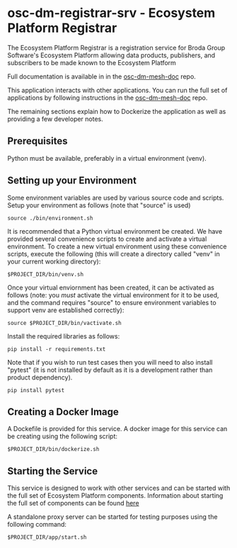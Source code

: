 # osc-dm-registrar-srv - Ecosystem Platform Registrar

The Ecosystem Platform Registrar is a registration service for Broda Group Software's
Ecosystem Platform  allowing data products, publishers, and subscribers
to be made known to the Ecosystem Platform

Full documentation is available in in the
[osc-dm-mesh-doc](https://github.com/brodagroupsoftware/osc-dm-mesh-doc)
repo.

This application interacts with other applications. You can run
the full set of applications by following instructions in the
[osc-dm-mesh-doc](https://github.com/brodagroupsoftware/osc-dm-mesh-doc)
repo.

The remaining sections explain how to Dockerize the application
as well as providing a few developer notes.

## Prerequisites

Python must be available, preferably in a virtual environment (venv).

## Setting up your Environment

Some environment variables are used by various source code and scripts.
Setup your environment as follows (note that "source" is used)
~~~~
source ./bin/environment.sh
~~~~

It is recommended that a Python virtual environment be created.
We have provided several convenience scripts to create and activate
a virtual environment. To create a new virtual environment using
these convenience scripts, execute the following (this will
create a directory called "venv" in your current working directory):
~~~~
$PROJECT_DIR/bin/venv.sh
~~~~

Once your virtual enviornment has been created, it can be activated
as follows (note: you *must* activate the virtual environment
for it to be used, and the command requires "source" to ensure
environment variables to support venv are established correctly):
~~~~
source $PROJECT_DIR/bin/vactivate.sh
~~~~

Install the required libraries as follows:
~~~~
pip install -r requirements.txt
~~~~

Note that if you wish to run test cases then you will need
to also install "pytest" (it is not installed by default as
it is a development rather than product dependency).
~~~~
pip install pytest
~~~~

## Creating a Docker Image

A Dockefile is provided for this service.  A docker image for this
service can be creating using the following script:
~~~~
$PROJECT_DIR/bin/dockerize.sh
~~~~

## Starting the Service

This service is designed to work with other services and
can be started with the full set of Ecosystem Platform components.
Information about starting the full set of components
can be found [here](https://github.com/brodagroupsoftware/osc-dm-mesh-srv)

A standalone proxy server can be started for testing purposes
using the following command:
~~~~
$PROJECT_DIR/app/start.sh
~~~~

